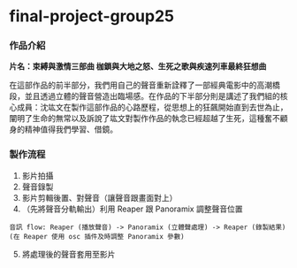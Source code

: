 # final-project-group25
### 作品介紹
**片名：束縛與激情三部曲 枷鎖與大地之怒、生死之歌與疾速列車最終狂想曲**

在這部作品的前半部分，我們用自己的聲音重新詮釋了一部經典電影中的高潮橋段，並且透過立體的聲音營造出臨場感。在作品的下半部分則是講述了我們組的核心成員：沈竑文在製作這部作品的心路歷程，從思想上的狂飆開始直到去世為止，闡明了生命的無常以及訴說了竑文對製作作品的執念已經超越了生死，這種奮不顧身的精神值得我們學習、借鏡。
### 製作流程
1. 影片拍攝
2. 聲音錄製
3. 影片剪輯後置、對聲音（讓聲音跟畫面對上）
4. （先將聲音分軌輸出）利用 Reaper 跟 Panoramix 調整聲音位置
```
音訊 flow: Reaper (播放聲音) -> Panoramix (立體聲處理) -> Reaper (錄製結果)
(在 Reaper 使用 osc 插件及時調整 Panoramix 參數)
```
5. 將處理後的聲音套用至影片
